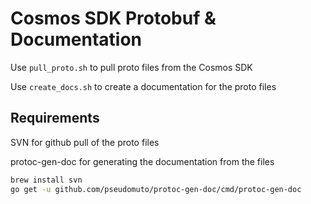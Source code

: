 # Cosmos SDK Protobuf & Documentation

Use `pull_proto.sh` to pull proto files from the Cosmos SDK

Use `create_docs.sh` to create a documentation for the proto files

## Requirements

SVN for github pull of the proto files

protoc-gen-doc for generating the documentation from the files

```bash
brew install svn
go get -u github.com/pseudomuto/protoc-gen-doc/cmd/protoc-gen-doc
```